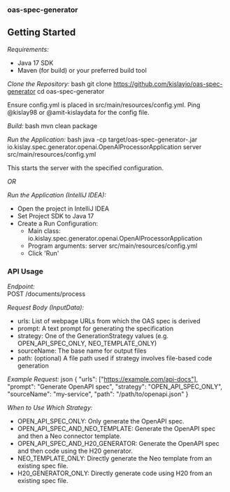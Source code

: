 ### oas-spec-generator
## Getting Started

*Requirements:*
- Java 17 SDK
- Maven (for build) or your preferred build tool

*Clone the Repository:*
bash
git clone https://github.com/kislayio/oas-spec-generator
cd oas-spec-generator


Ensure config.yml is placed in src/main/resources/config.yml. Ping @kislay98 or @amit-kislaydata for the config file.

*Build:*
bash
mvn clean package


*Run the Application:*
bash
java -cp target/oas-spec-generator-<version>.jar io.kislay.spec.generator.openai.OpenAIProcessorApplication server src/main/resources/config.yml


This starts the server with the specified configuration.

*OR*

*Run the Application (IntelliJ IDEA):*
- Open the project in IntelliJ IDEA 
- Set Project SDK to Java 17 
- Create a Run Configuration:
  - Main class: io.kislay.spec.generator.openai.OpenAIProcessorApplication 
  - Program arguments: server src/main/resources/config.yml 
  - Click 'Run'

### API Usage

*Endpoint:*  
POST /documents/process

*Request Body (InputData):*
- urls: List of webpage URLs from which the OAS spec is derived
- prompt: A text prompt for generating the specification
- strategy: One of the GenerationStrategy values (e.g. OPEN_API_SPEC_ONLY, NEO_TEMPLATE_ONLY)
- sourceName: The base name for output files
- path: (optional) A file path used if strategy involves file-based code generation

*Example Request:*
json
{
  "urls": ["https://example.com/api-docs"],
  "prompt": "Generate OpenAPI spec",
  "strategy": "OPEN_API_SPEC_ONLY",
  "sourceName": "my-service",
  "path": "/path/to/openapi.json"
}

*When to Use Which Strategy:*
- OPEN_API_SPEC_ONLY: Only generate the OpenAPI spec.
- OPEN_API_SPEC_AND_NEO_TEMPLATE: Generate the OpenAPI spec and then a Neo connector template.
- OPEN_API_SPEC_AND_H20_GENERATOR: Generate the OpenAPI spec and then code using the H20 generator.
- NEO_TEMPLATE_ONLY: Directly generate the Neo template from an existing spec file.
- H20_GENERATOR_ONLY: Directly generate code using H20 from an existing spec file.
